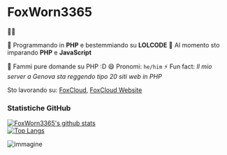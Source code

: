 # FoxWorn3365

🏳️‍🌈

🔭 Programmando in **PHP** e bestemmiando su **LOLCODE**
🌱 Al momento sto imparando **PHP** e **JavaScript**

💬 Fammi pure domande su PHP :D
😄 Pronomi: `he/him`
⚡ Fun fact: *Il mio server a Genova sta reggendo tipo 20 siti web in PHP*


Sto lavorando su: [FoxCloud](https://github.com/FoxWorn3365/Cloud), [FoxCloud Website](https://github.com/FoxWorn3365/FoxCloud-Website)

### Statistiche GitHub
[![FoxWorn3365's github stats](https://github-readme-stats.vercel.app/api?username=FoxWorn3365)](https://github.com/anuraghazra/github-readme-stats) <br>
[![Top Langs](https://github-readme-stats.vercel.app/api/top-langs/?username=FoxWorn3365&layout=compact)](https://github.com/anuraghazra/github-readme-stats)

![immagine](https://camo.githubusercontent.com/d7d9f57cd5be65bdcdf414c5acaa13ec9a04b2d9085c881cc98915071de8ec24/68747470733a2f2f7379726d612e66636f736d612e69742f66696c652f7267625f6c65642f736166652f42454c4c495353494d492e706e67)
<!--
**FoxWorn3365/FoxWorn3365** is a ✨ _special_ ✨ repository because its `README.md` (this file) appears on your GitHub profile.

Here are some ideas to get you started:

- 🔭 I’m currently working on ...
- 🌱 I’m currently learning ...
- 👯 I’m looking to collaborate on ...
- 🤔 I’m looking for help with ...
- 💬 Ask me about ...
- 📫 How to reach me: ...
- 😄 Pronouns: ...
- ⚡ Fun fact: ...
-->
